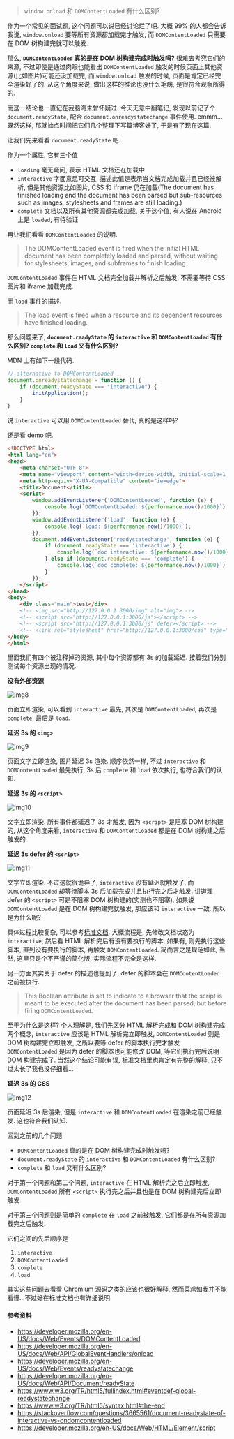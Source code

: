 > `window.onload` 和 `DOMContentLoaded` 有什么区别?

作为一个常见的面试题, 这个问题可以说已经讨论烂了吧. 大概 99% 的人都会告诉我说, `window.onload` 要等所有资源都加载完才触发, 而 `DOMContentLoaded` 只需要在 DOM 树构建完就可以触发.

那么, **`DOMContentLoaded` 真的是在 DOM 树构建完成时触发吗?** 很难去考究它们的来源, 不过即使是通过肉眼也能看出 `DOMContentLoaded` 触发的时候页面上其他资源(比如图片)可能还没加载完, 而 `window.onload` 触发的时候, 页面是肯定已经完全渲染好了的. 从这个角度来说, 做出这样的推论也没什么毛病, 是很符合观察所得的.

而这一结论也一直记在我脑海未曾怀疑过. 今天无意中翻笔记, 发现以前记了个 `document.readyState`, 配合 `document.onreadystatechange` 事件使用. emmm...既然这样, 那就抽点时间把它们几个整理下写篇博客好了, 于是有了现在这篇.

让我们先来看看 `document.readyState` 吧.

作为一个属性, 它有三个值

* `loading` 毫无疑问, 表示 HTML 文档还在加载中
* `interactive` 字面意思可交互, 描述此值是表示当文档完成加载并且已经被解析, 但是其他资源比如图片, CSS 和 iframe 仍在加载(The document has finished loading and the document has been parsed but sub-resources such as images, stylesheets and frames are still loading.)
* `complete` 文档以及所有其他资源都完成加载, 关于这个值, 有人说在 Android 上是 `loaded`, 有待验证

再让我们看看 `DOMContentLoaded` 的说明.

> The DOMContentLoaded event is fired when the initial HTML document has been completely loaded and parsed, without waiting for stylesheets, images, and subframes to finish loading.

`DOMContentLoaded` 事件在 HTML 文档完全加载并解析之后触发, 不需要等待 CSS 图片和 iframe 加载完成.

而 `load` 事件的描述.

> The load event is fired when a resource and its dependent resources have finished loading.

那么问题来了, **`document.readyState` 的 `interactive` 和 `DOMContentLoaded` 有什么区别? `complete` 和 `load` 又有什么区别?**

MDN 上有如下一段代码.

```javascript
// alternative to DOMContentLoaded
document.onreadystatechange = function () {
    if (document.readyState === "interactive") {
        initApplication();
    }
}
```

说 `interactive` 可以用 `DOMContentLoaded` 替代, 真的是这样吗?

还是看 demo 吧.

```html
<!DOCTYPE html>
<html lang="en">
<head>
	<meta charset="UTF-8">
	<meta name="viewport" content="width=device-width, initial-scale=1.0">
	<meta http-equiv="X-UA-Compatible" content="ie=edge">
	<title>Document</title>
	<script>
		window.addEventListener('DOMContentLoaded', function (e) {
			console.log(`DOMContentLoaded: ${performance.now()/1000}`);
		});
		window.addEventListener('load', function (e) {
			console.log(`load: ${performance.now()/1000}`);
		});
		document.addEventListener('readystatechange', function (e) {
			if (document.readyState === 'interactive') {
				console.log(`doc interactive: ${performance.now()/1000}`);
			} else if (document.readyState === 'complete') {
				console.log(`doc complete: ${performance.now()/1000}`);
			}
		});
	</script>
</head>
<body>
	<div class="main">test</div>
	<!-- <img src="http://127.0.0.1:3000/img" alt="img"> -->
	<!-- <script src="http://127.0.0.1:3000/js"></script> -->
	<!-- <script src="http://127.0.0.1:3000/js" defer></script> -->
	<!-- <link rel="stylesheet" href="http://127.0.0.1:3000/css" type="text/css"> -->
</body>
</html>
```

里面我们有四个被注释掉的资源, 其中每个资源都有 3s 的加载延迟. 接着我们分别测试每个资源出现的情况.

**没有外部资源**

![img8](./images/img8.png)

页面立即渲染, 可以看到 `interactive` 最先, 其次是 `DOMContentLoaded`, 再次是 `complete`, 最后是 `load`.



**延迟 3s 的 `<img>`**

![img9](./images/img9.png)

页面文字立即渲染, 图片延迟 3s 渲染. 顺序依然一样, 不过 `interactive` 和 `DOMContentLoaded` 最先执行, 3s 后 `complete` 和 `load` 依次执行, 也符合我们的认知.



**延迟 3s 的 `<script>`**

![img10](./images/img10.png)

文字立即渲染. 所有事件都延迟了 3s 才触发, 因为 `<script>` 是阻塞 DOM 树构建的, 从这个角度来看, `interactive` 和 `DOMContentLoaded` 都是在 DOM 树构建之后触发的.



**延迟 3s defer 的 `<script>`**

![img11](./images/img11.png)

文字立即渲染. 不过这就很诡异了, `interactive` 没有延迟就触发了, 而 `DOMContentLoaded` 却等待脚本 3s 后加载完成并且执行完之后才触发. 讲道理 defer 的 `<script>` 可是不阻塞 DOM 树构建的(实测也不阻塞), 如果说 `DOMContentLoaded` 是在 DOM 树构建完就触发, 那应该和 `interactive` 一致. 所以是为什么呢? 

具体过程比较复杂, 可以参考[标准文档](https://www.w3.org/TR/html5/syntax.html#the-end). 大概流程是, 先修改文档状态为 `interactive`, 然后看 HTML 解析完后有没有要执行的脚本, 如果有, 则先执行这些脚本, 直到没有要执行的脚本, 再触发 `DOMContentLoaded`. 简而言之是规范如此, 当然, 这里只是个不严谨的简化版, 实际流程不完全是这样.

另一方面其实关于 defer 的描述也提到了, defer 的脚本会在 `DOMContentLoaded` 之前被执行.

> This Boolean attribute is set to indicate to a browser that the script is meant to be executed after the document has been parsed, but before firing `DOMContentLoaded`.

至于为什么是这样? 个人理解是, 我们先区分 HTML 解析完成和 DOM 树构建完成两个概念, `interactive` 应该是 HTML 解析完立即触发, `DOMContentLoaded` 则是 DOM 树构建完立即触发, 之所以要等 defer 的脚本执行完才触发 `DOMContentLoaded` 是因为 defer 的脚本也可能修改 DOM, 等它们执行完后说明 DOM 构建完成了. 当然这个结论可能有误, 标准文档里也肯定有完整的解释, 只不过太长了我也没仔细看...



**延迟 3s 的 CSS**

![img12](./images/img12.png)

页面延迟 3s 后渲染, 但是 `interactive` 和 `DOMContentLoaded` 在渲染之前已经触发. 这也符合我们认知.



回到之前的几个问题

* `DOMContentLoaded` 真的是在 DOM 树构建完成时触发吗? 
* `document.readyState` 的 `interactive` 和 `DOMContentLoaded` 有什么区别? 
* `complete` 和 `load` 又有什么区别?

对于第一个问题和第二个问题, `interactive` 在 HTML 解析完之后立即触发, `DOMContentLoaded` 所有 `<script>` 执行完之后并且也是在 DOM 树构建完后立即触发.

对于第三个问题则是简单的 `complete` 在 `load` 之前被触发, 它们都是在所有资源加载完之后触发.

它们之间的先后顺序是

1. `interactive`
2. `DOMContentLoaded`
3. `complete`
4. `load`

其实这些问题去看看 Chromium 源码之类的应该也很好解释, 然而菜鸡如我并不能看懂...不过好在标准文档也有详细说明.



#### 参考资料

* https://developer.mozilla.org/en-US/docs/Web/Events/DOMContentLoaded
* https://developer.mozilla.org/en-US/docs/Web/API/GlobalEventHandlers/onload
* https://developer.mozilla.org/en-US/docs/Web/Events/readystatechange
* https://developer.mozilla.org/en-US/docs/Web/API/Document/readyState
* https://www.w3.org/TR/html5/fullindex.html#eventdef-global-readystatechange
* https://www.w3.org/TR/html5/syntax.html#the-end
* https://stackoverflow.com/questions/3665561/document-readystate-of-interactive-vs-ondomcontentloaded
* https://developer.mozilla.org/en-US/docs/Web/HTML/Element/script